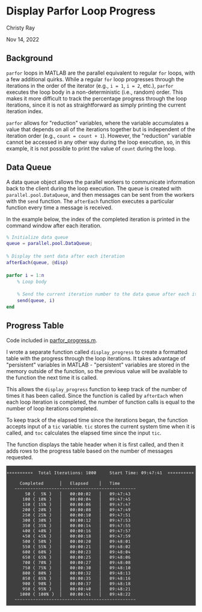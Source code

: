 # Display Parfor Loop Progress

Christy Ray

Nov 14, 2022

## Background

`parfor` loops in MATLAB are the parallel equivalent to regular `for` loops, with a few additional quirks. While a regular `for` loop progresses through the iterations in the order of the iterator (e.g., `i = 1`, `i = 2`, etc.), `parfor` executes the loop body in a non-deterministic (i.e., random) order. This makes it more difficult to track the percentage progress through the loop iterations, since it is not as straightforward as simply printing the current iteration index.

`parfor` allows for "reduction" variables, where the variable accumulates a value that depends on all of the iterations together but is independent of the iteration order (e.g., `count = count + 1`). However, the "reduction" variable cannot be accessed in any other way during the loop execution, so, in this example, it is not possible to print the value of `count` during the loop.

## Data Queue

A data queue object allows the parallel workers to communicate information back to the client during the loop execution. The queue is created with `parallel.pool.DataQueue`, and then messages can be sent from the workers with the `send` function. The `afterEach` function executes a particular function every time a message is received.

In the example below, the index of the completed iteration is printed in the command window after each iteration.

```matlab
% Initialize data queue
queue = parallel.pool.DataQueue;

% Display the sent data after each iteration
afterEach(queue, @disp)

parfor i = 1:n
    % Loop body
    
    % Send the current iteration number to the data queue after each iteration
    send(queue, i)
end
```

## Progress Table

Code included in [parfor_progress.m](Code/parfor_progress.m).

I wrote a separate function called `display_progress` to create a formatted table with the progress through the loop iterations. It takes advantage of "persistent" variables in MATLAB - "persistent" variables are stored in the memory outside of the function, so the previous value will be available to the function the next time it is called.

This allows the `display_progress` function to keep track of the number of times it has been called. Since the function is called by `afterEach` when each loop iteration is completed, the number of function calls is equal to the number of loop iterations completed.

To keep track of the elapsed time since the iterations began, the function accepts input of a `tic` variable. `tic` stores the current system time when it is called, and `toc` calculates the elapsed time since the input `tic`.

The function displays the table header when it is first called, and then it adds rows to the progress table based on the number of messages requested.

<img src='Figures/Parfor-Progress/parfor-progress-1.png' width='720'>
